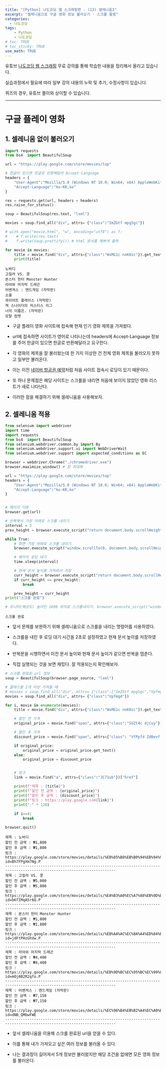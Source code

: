 ```yaml
---
title: "[Python] 나도코딩 웹 스크래핑편 - (13) 셀레니움3"
excerpt: "셀레니움으로 구글 영화 정보 불러오기 - 스크롤 활용"
categories: 
  - 나도코딩
tags: 
    - Python
    - 나도코딩
# toc: TRUE
# toc_sticky: TRUE
use_math: TRUE
---
```


유튜브 [나도코딩 웹 스크래핑](https://www.youtube.com/watch?v=yQ20jZwDjTE&t=17499s) 무료 강의를 통해 학습한 내용을 정리해서 올리고 있습니다.

실습과정에서 필요에 따라 일부 강의 내용의 누락 및 추가, 수정사항이 있습니다.

퀴즈의 경우, 유튜브 풀이와 상이할 수 있습니다.

---


# 구글 플레이 영화

## 1. 셀레니움 없이 불러오기


```python
import requests
from bs4  import BeautifulSoup

url = "https://play.google.com/store/movies/top"

# 한글이 있으면 한글로 반환해달라 Accept-Language
headers = {
    "User-Agent":"Mozilla/5.0 (Windows NT 10.0; Win64; x64) AppleWebKit/537.36 (KHTML, like Gecko) Chrome/88.0.4324.104 Safari/537.36",
    "Accept-Language":"ko-KR,ko"
}

res = requests.get(url, headers = headers)
res.raise_for_status()

soup = BeautifulSoup(res.text, "lxml")

movies = soup.find_all("div", attrs= {"class":"ImZGtf mpg5gc"})

# with open("movie.html", "w", encoding="utf8") as f:
#    # f.write(res.text)
#    f.write(soup.prettify()) # html 문서를 예쁘게 출력

for movie in movies:
    title = movie.find("div", attrs={"class":"WsMG1c nnK0zc"}).get_text()
    print(title)
```

    노바디
    고질라 VS. 콩
    몬스터 헌터 Monster Hunter
    라야와 마지막 드래곤
    어벤져스 : 엔드게임 (자막판)
    소울
    콰이어트 플레이스 (자막판)
    잭 스나이더의 저스티스 리그
    너의 이름은. (자막판)
    모탈 컴뱃
    

- 구글 플레이 영화 사이트에 접속해 현재 인기 영화 제목을 가져왔다.


- url에 접속하면 사이트가 영어로 나타나는데 headers에 Accept-Language 정보를 주어 한글이 있으면 한글로 반환해달라고 요구한다.


- 각 영화의 제목을 잘 불러왔는데 한 가지 이상한 건 전체 영화 제목을 불러오지 못하고 일부만 불러온다.


- 이는 이전 [네이버 항공권 예약](https://romg2.github.io/%EB%82%98%EB%8F%84%EC%BD%94%EB%94%A9/nado_web_12_%EC%85%80%EB%A0%88%EB%8B%88%EC%9B%80_%EB%84%A4%EC%9D%B4%EB%B2%84-%ED%95%AD%EA%B3%B5%EA%B6%8C/)처럼 처음 사이트 접속시 로딩이 있기 때문이다.


- 또 하나 문제점은 해당 사이트는 스크롤을 내리면 처음에 보이지 않았던 영화 리스트가 새로 나타난다.


- 이러한 점을 해결하기 위해 셀레니움을 사용해보자.

## 2. 셀레니움 적용


```python
from selenium import webdriver
import time
import requests
from bs4  import BeautifulSoup
from selenium.webdriver.common.by import By
from selenium.webdriver.support.ui import WebDriverWait
from selenium.webdriver.support import expected_conditions as EC

browser = webdriver.Chrome("./chromedriver.exe")
browser.maximize_window() # 창 최대화

url = "https://play.google.com/store/movies/top"
headers = {
    "User-Agent":"Mozilla/5.0 (Windows NT 10.0; Win64; x64) AppleWebKit/537.36 (KHTML, like Gecko) Chrome/88.0.4324.104 Safari/537.36",
    "Accept-Language":"ko-KR,ko"
}


# 페이지 이동
browser.get(url)

# 반복해서 가장 아래로 스크롤 내리기
interval = 2
prev_height = browser.execute_script("return document.body.scrollHeight")

while True:
    # 화면 가장 아래로 스크롤 내리기
    browser.execute_script("window.scrollTo(0, document.body.scrollHeight)")

    # 페이지 로딩 대기
    time.sleep(interval)

    # 현재 문서 높이를 가져와서 저장
    curr_height = browser.execute_script("return document.body.scrollHeight")
    if curr_height == prev_height:
        break

    prev_height = curr_height
print("스크롤 완료")

# 모니터(해상도) 높이인 1600 위치로 스크롤내리기: browser.execute_script("window.scrollTo(0,1600)")
```

    스크롤 완료
    

- 앞서 문제를 보완하기 위해 셀레니움으로 스크롤을 내리는 명령어를 사용하였다.


- 스크롤을 내린 후 로딩 대기 시간을 2초로 설정하였고 현재 문서 높이를 저장하였다.


- 반복문을 시행하면서 이전 문서 높이와 현재 문서 높이가 같으면 반복을 멈춘다.


- 직접 실행되는 것을 보면 재밌다. 잘 적용되는지 확인해보자.


```python
# 스크롤 완료된 url 정보
soup = BeautifulSoup(browser.page_source, "lxml")

# 클래스를 2개 이상 가져올 때
# movies = soup.find_all("div", attrs= {"class":["ImZGtf mpg5gc","Vpfmgd"]})
movies = soup.find_all("div", attrs= {"class":"Vpfmgd"})

for i, movie in enumerate(movies):
    title = movie.find("div", attrs={"class":"WsMG1c nnK0zc"}).get_text()

    # 할인 전 가격
    original_price = movie.find("span", attrs={"class":"SUZt4c djCuy"})

    # 할인 후 가격
    discount_price = movie.find("span", attrs={"class": "VfPpfd ZdBevf i5DZme"}).get_text()

    if original_price:
        original_price = original_price.get_text()
    else:
        original_price = discount_price


    # 링크
    link = movie.find("a", attrs={"class":"JC71ub"})["href"]

    print(f"제목 : {title}")
    print(f"할인 전 금액 : {original_price}")
    print(f"할인 후 금액 : {discount_price}")
    print(f"링크 : https://play.google.com{link}")
    print("-" * 120)
    
    if i==4:
        break

browser.quit()
```

    제목 : 노바디
    할인 전 금액 : ₩1,800
    할인 후 금액 : ₩1,800
    링크 : https://play.google.com/store/movies/details/%EB%85%B8%EB%B0%94%EB%94%94?id=Bh7FPgXm7Ng.P
    ------------------------------------------------------------------------------------------------------------------------
    제목 : 고질라 VS. 콩
    할인 전 금액 : ₩5,000
    할인 후 금액 : ₩5,000
    링크 : https://play.google.com/store/movies/details/%EA%B3%A0%EC%A7%88%EB%9D%BC_VS_%EC%BD%A9?id=bKfIMqA5r6Q.P
    ------------------------------------------------------------------------------------------------------------------------
    제목 : 몬스터 헌터 Monster Hunter
    할인 전 금액 : ₩1,800
    할인 후 금액 : ₩1,800
    링크 : https://play.google.com/store/movies/details/%EB%AA%AC%EC%8A%A4%ED%84%B0_%ED%97%8C%ED%84%B0_Monster_Hunter?id=jdFtPHzGhVw.P
    ------------------------------------------------------------------------------------------------------------------------
    제목 : 라야와 마지막 드래곤
    할인 전 금액 : ₩4,400
    할인 후 금액 : ₩4,400
    링크 : https://play.google.com/store/movies/details/%EB%9D%BC%EC%95%BC%EC%99%80_%EB%A7%88%EC%A7%80%EB%A7%89_%EB%93%9C%EB%9E%98%EA%B3%A4?id=mOj6B2R2qfo.P
    ------------------------------------------------------------------------------------------------------------------------
    제목 : 어벤져스 : 엔드게임 (자막판)
    할인 전 금액 : ₩7,150
    할인 후 금액 : ₩7,150
    링크 : https://play.google.com/store/movies/details/%EC%96%B4%EB%B2%A4%EC%A0%B8%EC%8A%A4_%EC%97%94%EB%93%9C%EA%B2%8C%EC%9E%84_%EC%9E%90%EB%A7%89%ED%8C%90?id=dNB_QMbwFWE
    ------------------------------------------------------------------------------------------------------------------------
    

- 앞서 셀레니움을 이용해 스크롤 완료된 url을 얻을 수 있다.


- 이를 통해 내가 가져오고 싶은 여러 정보를 불러올 수 있다.


- 나는 결과창이 길어져서 5개 정보만 불러왔지만 해당 조건을 없애면 모든 영화 정보를 불러온다.
